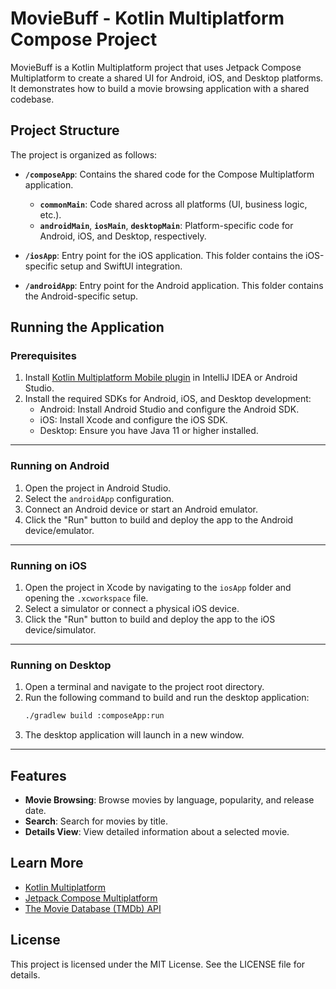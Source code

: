 # MovieBuff - Kotlin Multiplatform Compose Project

MovieBuff is a Kotlin Multiplatform project that uses Jetpack Compose Multiplatform to create a shared UI for Android, iOS, and Desktop platforms. It demonstrates how to build a movie browsing application with a shared codebase.

## Project Structure

The project is organized as follows:

- **`/composeApp`**: Contains the shared code for the Compose Multiplatform application.
  - **`commonMain`**: Code shared across all platforms (UI, business logic, etc.).
  - **`androidMain`**, **`iosMain`**, **`desktopMain`**: Platform-specific code for Android, iOS, and Desktop, respectively.

- **`/iosApp`**: Entry point for the iOS application. This folder contains the iOS-specific setup and SwiftUI integration.

- **`/androidApp`**: Entry point for the Android application. This folder contains the Android-specific setup.

## Running the Application

### Prerequisites

1. Install [Kotlin Multiplatform Mobile plugin](https://plugins.jetbrains.com/plugin/14936-kotlin-multiplatform-mobile) in IntelliJ IDEA or Android Studio.
2. Install the required SDKs for Android, iOS, and Desktop development:
   - Android: Install Android Studio and configure the Android SDK.
   - iOS: Install Xcode and configure the iOS SDK.
   - Desktop: Ensure you have Java 11 or higher installed.

---

### Running on Android

1. Open the project in Android Studio.
2. Select the `androidApp` configuration.
3. Connect an Android device or start an Android emulator.
4. Click the "Run" button to build and deploy the app to the Android device/emulator.

---

### Running on iOS

1. Open the project in Xcode by navigating to the `iosApp` folder and opening the `.xcworkspace` file.
2. Select a simulator or connect a physical iOS device.
3. Click the "Run" button to build and deploy the app to the iOS device/simulator.

---

### Running on Desktop

1. Open a terminal and navigate to the project root directory.
2. Run the following command to build and run the desktop application:
   ```bash
   ./gradlew build :composeApp:run
   ```
3. The desktop application will launch in a new window.

---

## Features

- **Movie Browsing**: Browse movies by language, popularity, and release date.
- **Search**: Search for movies by title.
- **Details View**: View detailed information about a selected movie.

## Learn More

- [Kotlin Multiplatform](https://kotlinlang.org/docs/multiplatform.html)
- [Jetpack Compose Multiplatform](https://www.jetbrains.com/lp/compose-multiplatform/)
- [The Movie Database (TMDb) API](https://developers.themoviedb.org/3)

## License

This project is licensed under the MIT License. See the LICENSE file for details.

